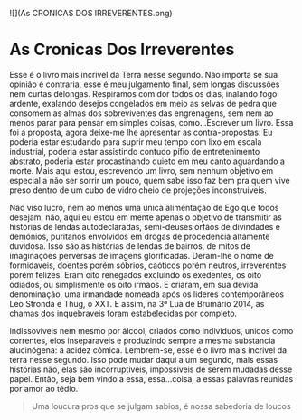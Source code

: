 ![](As CRONICAS DOS IRREVERENTES.png)
# As Cronicas Dos Irreverentes
   Esse é o livro mais incrivel da Terra nesse segundo. Não importa se sua opinião é contraria, esse é meu julgamento final, sem longas discussões nem curtas delongas. Respiramos com dor todos os dias, inalando fogo ardente, exalando desejos congelados em meio as selvas de pedra que consomem as almas dos sobreviventes das engrenagens, sem nem ao menos parar para pensar em simples coisas, como...Escrever um livro. Essa foi a proposta, agora deixe-me lhe apresentar as contra-propostas: Eu poderia estar estudando para suprir meu tempo com lixo em escala industrial, poderia estar assistindo contudo pífio de entretenimento abstrato, poderia estar procastinando quieto em meu canto aguardando a morte. Mais aqui estou, escrevendo um livro, sem nenhum objetivo em especial a não ser sorrir um pouco, quem sabe isso faz bem pra quem vive preso dentro de um cubo de vidro cheio de projeções inconstruiveis.  
 
   Não viso lucro, nem ao menos uma unica alimentação de Ego que todos desejam, não, aqui eu estou  em mente apenas o objetivo de transmitir as histórias de lendas autodeclaradas, semi-deuses orfãos de divindades e demônios, puritanos envolvidos em drogas de procedencia altamente duvidosa. Isso são as histórias de lendas de bairros, de mitos de imaginações perversas de imagens glorificadas. Deram-lhe o nome de formidaveis, doentes porém sóbrios, caóticos porém neutros, irreverentes porém felizes. Eram oito renegados excluindo os exedentes, os oito odiados, ou simplismente os oito irmãos. E criaram, em sua devida denominação, uma irmandade nomeada após os lideres contemporâneos Leo Stronda e Thug, o XXT. E assim, na 3ª Lua de Brumário 2014, as chamas dos inquebraveis foram estabelecidas por completo. 
 
   Indissoviveis nem mesmo por álcool, criados como individuos, unidos como correntes, elos inseparaveis e produzindo sempre a mesma substancia alucinógena: a acidez cômica. Lembrem-se, esse é o livro mais incrivel da terra nesse segundo. Isso pode mudar daqui a um segundo, mais essas histórias não, elas são incorruptiveis, impossiveis de serem mudadas desse papel. Então, seja bem vindo a essa, essa...coisa, a essas palavras reunidas por amor ao tédio.  
           
 
> Uma loucura pros que se julgam sabios, é nossa sabedoria de loucos








